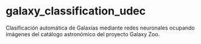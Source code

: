 galaxy_classification_udec
==========================

Clasificación automática de Galaxias mediante redes neuronales ocupando imágenes del catálogo astronómico del proyecto Galaxy Zoo.
